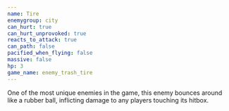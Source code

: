 ```yaml
---
name: Tire
enemygroup: city
can_hurt: true
can_hurt_unprovoked: true
reacts_to_attack: true
can_path: false
pacified_when_flying: false
massive: false
hp: 3
game_name: enemy_trash_tire
---
```


One of the most unique enemies in the game, this enemy bounces around like a rubber ball, inflicting damage to any players touching its hitbox.
